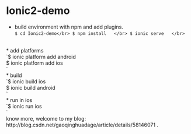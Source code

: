# Ionic2-demo
* build environment with npm and add plugins.</br>
`$ cd Ionic2-demo</br>
$ npm install   </br>
$ ionic serve   </br>`
</br>
* add platforms</br>
`$ ionic platform add android</br>
$ ionic platform add ios</br>`
</br>
* build</br>
`$ ionic build ios</br>
$ ionic build android</br>`
</br>
* run in ios</br>
`$ ionic run ios</br>`
</br>
know more, welcome to my blog: http://blog.csdn.net/gaoqinghuadage/article/details/58146071 .
